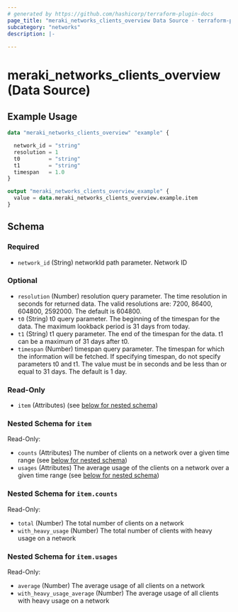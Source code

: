 ```yaml
---
# generated by https://github.com/hashicorp/terraform-plugin-docs
page_title: "meraki_networks_clients_overview Data Source - terraform-provider-meraki"
subcategory: "networks"
description: |-
  
---
```


# meraki_networks_clients_overview (Data Source)



## Example Usage

```terraform
data "meraki_networks_clients_overview" "example" {

  network_id = "string"
  resolution = 1
  t0         = "string"
  t1         = "string"
  timespan   = 1.0
}

output "meraki_networks_clients_overview_example" {
  value = data.meraki_networks_clients_overview.example.item
}
```

<!-- schema generated by tfplugindocs -->
## Schema

### Required

- `network_id` (String) networkId path parameter. Network ID

### Optional

- `resolution` (Number) resolution query parameter. The time resolution in seconds for returned data. The valid resolutions are: 7200, 86400, 604800, 2592000. The default is 604800.
- `t0` (String) t0 query parameter. The beginning of the timespan for the data. The maximum lookback period is 31 days from today.
- `t1` (String) t1 query parameter. The end of the timespan for the data. t1 can be a maximum of 31 days after t0.
- `timespan` (Number) timespan query parameter. The timespan for which the information will be fetched. If specifying timespan, do not specify parameters t0 and t1. The value must be in seconds and be less than or equal to 31 days. The default is 1 day.

### Read-Only

- `item` (Attributes) (see [below for nested schema](#nestedatt--item))

<a id="nestedatt--item"></a>
### Nested Schema for `item`

Read-Only:

- `counts` (Attributes) The number of clients on a network over a given time range (see [below for nested schema](#nestedatt--item--counts))
- `usages` (Attributes) The average usage of the clients on a network over a given time range (see [below for nested schema](#nestedatt--item--usages))

<a id="nestedatt--item--counts"></a>
### Nested Schema for `item.counts`

Read-Only:

- `total` (Number) The total number of clients on a network
- `with_heavy_usage` (Number) The total number of clients with heavy usage on a network


<a id="nestedatt--item--usages"></a>
### Nested Schema for `item.usages`

Read-Only:

- `average` (Number) The average usage of all clients on a network
- `with_heavy_usage_average` (Number) The average usage of all clients with heavy usage on a network
